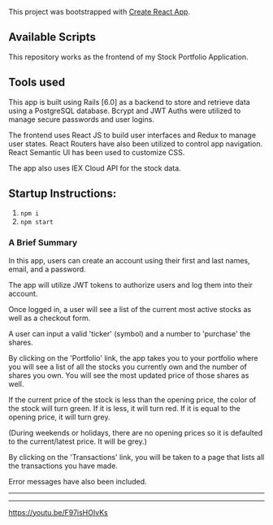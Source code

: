 This project was bootstrapped with [Create React App](https://github.com/facebook/create-react-app).

## Available Scripts

This repository works as the frontend of my Stock Portfolio Application.

## Tools used

This app is built using Rails [6.0] as a backend to store and retrieve data using a PostgreSQL database. Bcrypt and JWT Auths were utilized to manage secure passwords and user logins.

The frontend uses React JS to build user interfaces and Redux to manage user states. React Routers have also been utilized to control app navigation. React Semantic UI has been used to customize CSS.

The app also uses IEX Cloud API for the stock data.

## Startup Instructions:

1) `npm i`
2) `npm start`

### A Brief Summary

In this app, users can create an account using their first and last names, email, and a password.

The app will utilize JWT tokens to authorize users and log them into their account.

Once logged in, a user will see a list of the current most active stocks as well as a checkout form.

A user can input a valid 'ticker' (symbol) and a number to 'purchase' the shares.

By clicking on the 'Portfolio' link, the app takes you to your portfolio where you will see a list of all the stocks you currently own and the number of shares you own. You will see the most updated price of those shares as well.

If the current price of the stock is less than the opening price, the color of the stock will turn green. If it is less, it will turn red. If it is equal to the opening price, it will turn grey.

(During weekends or holidays, there are no opening prices so it is defaulted to the current/latest price. It will be grey.)

By clicking on the 'Transactions' link, you will be taken to a page that lists all the transactions you have made.

Error messages have also been included.

---------------------------------------------------------------------------------------
---------------------------------------------------------------------------------------

https://youtu.be/F97isHOIvKs